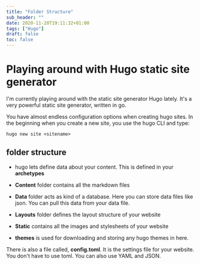 ```yaml
---
title: "Folder Structure"
sub_header: ""
date: 2020-11-28T19:11:32+01:00
tags: ["Hugo"]
draft: false
toc: false
---
```


# Playing around with Hugo static site generator

I'm currently playing around with the static site generator Hugo lately. It's a very powerful static site generator, written in go. 

You have almost endless configuration options when creating hugo sites. In the beginning when you create a new site, you use the hugo CLI and type:

``
hugo new site <sitename>
``

## folder structure

* hugo lets define data about your content. This is defined in your **archetypes**

* **Content** folder contains all the markdown files

* **Data** folder acts as kind of a database. Here you can store data files like json. You can pull this data from your data file.

* **Layouts** folder defines the layout structure of your website

* **Static** contains all the images and stylesheets of your website

* **themes** is used for downloading and storing any hugo themes in here.

There is also a file called, **config.toml**. It is the settings file for your website. You don't have to use toml. You can also use YAML and JSON.